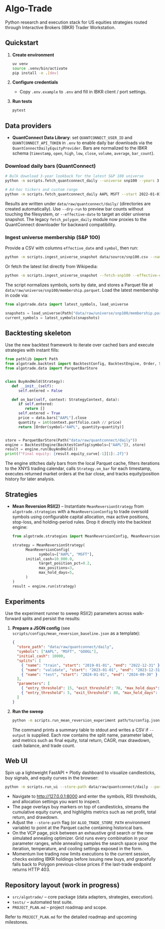 # Algo-Trade

Python research and execution stack for US equities strategies routed through Interactive Brokers (IBKR) Trader Workstation.

## Quickstart

1. **Create environment**

   ```bash
   uv venv
   source .venv/bin/activate
   pip install -e .[dev]
   ```

2. **Configure credentials**

   - Copy `.env.example` to `.env` and fill in IBKR client / port settings.

3. **Run tests**
   ```bash
   pytest
   ```

## Data providers

- **QuantConnect Data Library**: set `QUANTCONNECT_USER_ID` and `QUANTCONNECT_API_TOKEN` in `.env` to enable daily bar downloads via the `QuantConnectDailyEquityProvider`. Bars are normalized to the IBKR schema (`timestamp`, `open`, `high`, `low`, `close`, `volume`, `average`, `bar_count`).

### Download daily bars (QuantConnect)

```bash
# Bulk download 3-year lookback for the latest S&P 100 universe
python -m scripts.fetch_quantconnect_daily --universe snp100 --years 3

# Ad-hoc tickers and custom range
python -m scripts.fetch_quantconnect_daily AAPL MSFT --start 2022-01-01 --end 2024-01-01
```

Results are written under `data/raw/quantconnect/daily/` (directories are created automatically). Use `--dry-run` to preview bar counts without touching the filesystem, or `--effective-date` to target an older universe snapshot. The legacy `fetch_polygon_daily` module now proxies to the QuantConnect downloader for backward compatibility.

### Ingest universe membership (S&P 100)

Provide a CSV with columns `effective_date` and `symbol`, then run:

```bash
python -m scripts.ingest_universe_snapshot data/source/snp100.csv --name snp100
```

Or fetch the latest list directly from Wikipedia:

```bash
python -m scripts.ingest_universe_snapshot --fetch-snp100 --effective-date 2025-10-06
```

The script normalizes symbols, sorts by date, and stores a Parquet file at `data/raw/universe/snp100/membership.parquet`. Load the latest membership in code via:

```python
from algotrade.data import latest_symbols, load_universe

snapshots = load_universe(Path("data/raw/universe/snp100/membership.parquet"))
current_symbols = latest_symbols(snapshots)
```

## Backtesting skeleton

Use the new backtest framework to iterate over cached bars and execute strategies with instant fills:

```python
from pathlib import Path
from algotrade.backtest import BacktestConfig, BacktestEngine, Order, Strategy, StrategyContext
from algotrade.data import ParquetBarStore


class BuyAndHold(Strategy):
   def __init__(self):
      self.entered = False

   def on_bar(self, context: StrategyContext, data):
      if self.entered:
         return []
      self.entered = True
      price = data.bars["AAPL"].close
      quantity = int(context.portfolio.cash // price)
      return [Order(symbol="AAPL", quantity=quantity)]


store = ParquetBarStore(Path("data/raw/quantconnect/daily"))
engine = BacktestEngine(BacktestConfig(symbols=["AAPL"]), store)
result = engine.run(BuyAndHold())
print(f"Final equity: {result.equity_curve[-1][1]:.2f}")
```

The engine stitches daily bars from the local Parquet cache, filters iterations to the XNYS trading calendar, calls `Strategy.on_bar` for each timestamp, executes returned market orders at the bar close, and tracks equity/position history for later analysis.

## Strategies

- **Mean Reversion RSI(2)** – Instantiate `MeanReversionStrategy` from `algotrade.strategies` with a `MeanReversionConfig` to trade oversold symbols using configurable capital allocation, max active positions, stop-loss, and holding-period rules. Drop it directly into the backtest engine:

  ```python
  from algotrade.strategies import MeanReversionConfig, MeanReversionStrategy

  strategy = MeanReversionStrategy(
        MeanReversionConfig(
              symbols=["AAPL", "MSFT"],
        initial_cash=10_000.0,
              target_position_pct=0.2,
              max_positions=3,
              max_hold_days=5,
        )
  )
  result = engine.run(strategy)
  ```

## Experiments

Use the experiment runner to sweep RSI(2) parameters across walk-forward splits and persist the results:

1. **Prepare a JSON config** (see `scripts/configs/mean_reversion_baseline.json` as a template):

   ```json
   {
     "store_path": "data/raw/quantconnect/daily",
     "symbols": ["AAPL", "MSFT", "GOOGL"],
     "initial_cash": 10000,
     "splits": [
       { "name": "train", "start": "2019-01-01", "end": "2022-12-31" },
       { "name": "validate", "start": "2023-01-01", "end": "2023-12-31" },
       { "name": "test", "start": "2024-01-01", "end": "2024-09-30" }
     ],
     "parameters": [
       { "entry_threshold": 15, "exit_threshold": 70, "max_hold_days": 5, "target_position_pct": 0.2 },
       { "entry_threshold": 5, "exit_threshold": 80, "max_hold_days": 3, "target_position_pct": 0.15, "stop_loss_pct": 0.05 }
     ]
   }
   ```

2. **Run the sweep**

   ```bash
   python -m scripts.run_mean_reversion_experiment path/to/config.json --output reports/mean_reversion/latest.csv
   ```

   The command prints a summary table to stdout and writes a CSV if `--output` is supplied. Each row contains the split name, parameter label, and metrics such as final equity, total return, CAGR, max drawdown, cash balance, and trade count.

## Web UI

Spin up a lightweight FastAPI + Plotly dashboard to visualize candlesticks, buy signals, and equity curves in the browser:

```bash
python -m scripts.run_ui --store-path data/raw/quantconnect/daily --port 8000
```

- Navigate to <http://127.0.0.1:8000> and enter the symbols, RSI thresholds, and allocation settings you want to inspect.
- The page overlays buy markers on top of candlesticks, streams the cumulative equity curve, and highlights metrics such as net profit, total return, and drawdown.
- Adjust the `--store-path` flag (or `ALGO_TRADE_STORE_PATH` environment variable) to point at the Parquet cache containing historical bars.
- On the VCP page, pick between an exhaustive grid search or the new simulated annealing optimizer. Grid runs every combination in your parameter ranges, while annealing samples the search space using the iteration, temperature, and cooling settings exposed in the form.
- Momentum live trading now limits executions to the current session, checks existing IBKR holdings before issuing new buys, and gracefully falls back to Polygon previous-close prices if the last-trade endpoint returns HTTP 403.

## Repository layout (work in progress)

- `src/algotrade/` – core package (data adapters, strategies, execution).
- `tests/` – automated test suite.
- `PROJECT_PLAN.md` – project roadmap and scope.

Refer to `PROJECT_PLAN.md` for the detailed roadmap and upcoming milestones.
